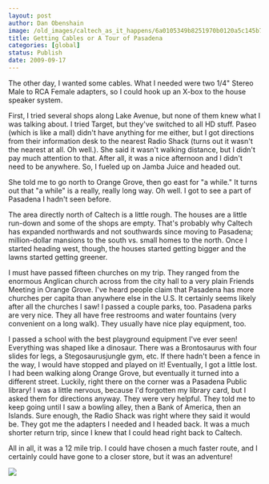 ```yaml
---
layout: post
author: Dan Obenshain
image: /old_images/caltech_as_it_happens/6a0105349b8251970b0120a5c145b7970c.png
title: Getting Cables or A Tour of Pasadena
categories: [global]
status: Publish
date: 2009-09-17
---
```


The other day, I wanted some cables. What I needed were two 1/4" Stereo Male to RCA Female adapters, so I could hook up an X-box to the house speaker system.

First, I tried several shops along Lake Avenue, but none of them knew what I was talking about. I tried Target, but they've switched to all HD stuff. Paseo (which is like a mall) didn't have anything for me either, but I got directions from their information desk to the nearest Radio Shack (turns out it wasn't the nearest at all. Oh well.). She said it wasn't walking distance, but I didn't pay much attention to that. After all, it was a nice afternoon and I didn't need to be anywhere. So, I fueled up on Jamba Juice and headed out.

She told me to go north to Orange Grove, then go east for "a while." It turns out that "a while" is a really, really long way. Oh well. I got to see a part of Pasadena I hadn't seen before.

The area directly north of Caltech is a little rough. The houses are a little run-down and some of the shops are empty. That's probably why Caltech has expanded northwards and not southwards since moving to Pasadena; million-dollar mansions to the south vs. small homes to the north. Once I started heading west, though, the houses started getting bigger and the lawns started getting greener.

I must have passed fifteen churches on my trip. They ranged from the enormous Anglican church across from the city hall to a very plain Friends Meeting in Orange Grove. I've heard people claim that Pasadena has more churches per capita than anywhere else in the U.S. It certainly seems likely after all the churches I saw!
I passed a couple parks, too. Pasadena parks are very nice. They all have free restrooms and water fountains (very convenient on a long walk). They usually have nice play equipment, too.

I passed a school with the best playground equipment I've ever seen! Everything was shaped like a dinosaur. There was a Brontosaurus with four slides for legs, a Stegosaurusjungle gym, etc. If there hadn't been a fence in the way, I would have stopped and played on it!
Eventually, I got a little lost. I had been walking along Orange Grove, but eventually it turned into a different street. Luckily, right there on the corner was a Pasadena Public library! I was a little nervous, because I'd forgotten my library card, but I asked them for directions anyway. They were very helpful. They told me to keep going until I saw a bowling alley, then a Bank of America, then an Islands. Sure enough, the Radio Shack was right where they said it would be. They got me the adapters I needed and I headed back. It was a much shorter return trip, since I knew that I could head right back to Caltech.

All in all, it was a 12 mile trip. I could have chosen a much faster route, and I certainly could have gone to a closer store, but it was an adventure!

![](/old_images/caltech_as_it_happens/6a0105349b8251970b0120a5c13d1a970c.png)
